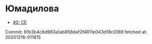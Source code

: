 # Юмадилова
- [40: CE](40.md)

Commit: 81b3b4c8d983a1ab858daf2f4811e043d18c0169
 fetched at: 20201216-011815
